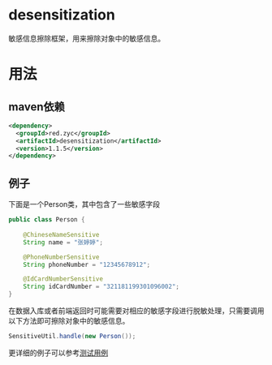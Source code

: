 # desensitization
敏感信息擦除框架，用来擦除对象中的敏感信息。

# 用法
## maven依赖
```xml
<dependency>
  <groupId>red.zyc</groupId>
  <artifactId>desensitization</artifactId>
  <version>1.1.5</version>
</dependency>
```
## 例子
下面是一个Person类，其中包含了一些敏感字段
```java
public class Person {
    
    @ChineseNameSensitive
    String name = "张婷婷";

    @PhoneNumberSensitive
    String phoneNumber = "12345678912";

    @IdCardNumberSensitive
    String idCardNumber = "321181199301096002";
}
```
在数据入库或者前端返回时可能需要对相应的敏感字段进行脱敏处理，只需要调用以下方法即可擦除对象中的敏感信息。
```java
SensitiveUtil.handle(new Person());
```
更详细的例子可以参考[测试用例](https://github.com/Allurx/desensitization/blob/master/src/test/java/red/zyc/desensitization/Example.java)
